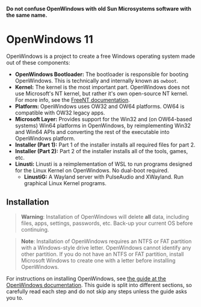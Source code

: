 **Do not confuse OpenWindows with old Sun Microsystems software with the same name.**

# OpenWindows 11
OpenWindows is a project to create a free Windows operating system made out of these components:
* **OpenWindows Bootloader:** The bootloader is responsible for booting OpenWindows. This is
  technically and internally known as `owboot`.
* **Kernel:** The kernel is the most important part. OpenWindows does not use Microsoft's
  NT kernel, but rather it's own open-source NT kernel. For more info, see the [FreeNT documentation][freent].
* **Platform:** OpenWindows uses OW32 and OW64 platforms. OW64 is compatible with OW32 legacy
  apps.
* **Microsoft Layer:** Provides support for the Win32 and (on OW64-based systems) Win64
  platforms in OpenWindows, by reimplementing Win32 and Win64 APIs and converting the rest
  of the executable into OpenWindows platform.
* **Installer (Part 1):** Part 1 of the installer installs all required files for part 2.
* **Installer (Part 2):** Part 2 of the installer installs all of the tools, games, etc.
* **Linusti:** Linusti is a reimplementation of WSL to run programs designed for the Linux
  Kernel on OpenWindows. No dual-boot required.
  * **LinustiG:** A Wayland server with PulseAudio and XWayland. Run graphical Linux
    Kernel programs.
## Installation
> **Warning**: Installation of OpenWindows will delete **all** data, including files,
  apps, settings, passwords, etc. Back-up your current OS before continuing.

> **Note**: Installation of OpenWindows requires an NTFS or FAT partition with a Windows-style
  drive letter. OpenWindows cannot identify any other partition. If you do not have an NTFS
  or FAT partition, install Microsoft Windows to create one with a letter before installing
  OpenWindows.

For instructions on installing OpenWindows, see [the guide at the OpenWindows documentation][docs].
This guide is split into different sections, so carefully read each step and do not skip
any steps unless the guide asks you to.

 [docs]: https://freent-project.github.io/openwindows11-help/install "Install guide"
 [freent]: https://freent-project.github.io/freent31-docs/why-not-msnt "Why not Windows NT?"
